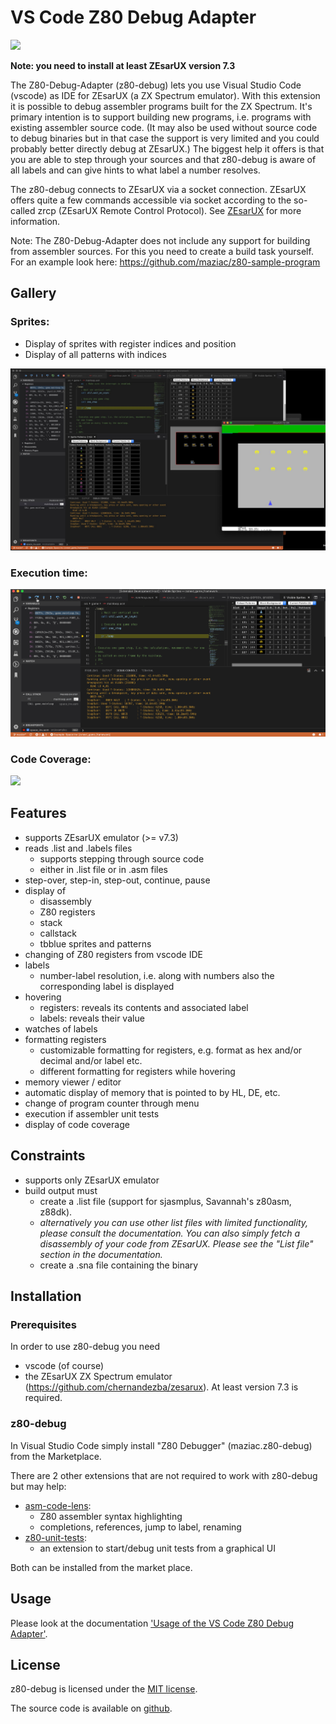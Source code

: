 # VS Code Z80 Debug Adapter

![](documentation/images/main.gif)

**Note: you need to install at least ZEsarUX version 7.3**

The Z80-Debug-Adapter (z80-debug) lets you use Visual Studio Code (vscode) as IDE for ZEsarUX (a ZX Spectrum emulator).
With this extension it is possible to debug assembler programs built for the ZX Spectrum.
It's primary intention is to support building new programs, i.e. programs with existing assembler source code.
(It may also be used without source code to debug binaries but in that case the support is very limited and you could probably better directly debug at ZEsarUX.)
The biggest help it offers is that you are able to step through your sources and that  z80-debug is aware of all labels and can give hints to what label a number resolves.

The z80-debug connects to ZEsarUX via a socket connection. ZEsarUX offers quite a few commands accessible via socket according to the so-called zrcp (ZEsarUX Remote Control Protocol). See [ZEsarUX](https://github.com/chernandezba/zesarux) for more information.

Note: The Z80-Debug-Adapter does not include any support for building from assembler sources. For this you need to create a build task yourself. For an example look here: https://github.com/maziac/z80-sample-program


## Gallery

### Sprites:
- Display of sprites with register indices and position
- Display of all patterns with indices

![](documentation/images/gallery_sprites.jpg)


### Execution time:

![](documentation/images/gallery_tstates.gif)


### Code Coverage:

![](documentation/images/gallery_coverage.gif)



## Features

- supports ZEsarUX emulator (>= v7.3)
- reads .list and .labels files
	- supports stepping through source code
	- either in .list file or in .asm files
- step-over, step-in, step-out, continue, pause
- display of
	- disassembly
	- Z80 registers
	- stack
	- callstack
	- tbblue sprites and patterns
- changing of Z80 registers from vscode IDE
- labels
	- number-label resolution, i.e. along with numbers also the corresponding label is displayed
- hovering
	- registers: reveals its contents and associated label
	- labels: reveals their value
- watches of labels
- formatting registers
	- customizable formatting for registers, e.g. format as hex and/or decimal and/or label etc.
	- different formatting for registers while hovering
- memory viewer / editor
- automatic display of memory that is pointed to by HL, DE, etc.
- change of program counter through menu
- execution if assembler unit tests
- display of code coverage



## Constraints

- supports only ZEsarUX emulator
- build output must
	- create a .list file (support for sjasmplus, Savannah's z80asm, z88dk).
	- _alternatively you can use other list files with limited functionality, please consult the documentation. You can also simply fetch a disassembly of your code from ZEsarUX. Please see the "List file" section in the documentation._
	- create a .sna file containing the binary


## Installation

### Prerequisites

In order to use z80-debug you need
- vscode (of course)
- the ZEsarUX ZX Spectrum emulator (https://github.com/chernandezba/zesarux). At least version 7.3 is required.


### z80-debug

In Visual Studio Code simply install "Z80 Debugger" (maziac.z80-debug) from the Marketplace.

There are 2 other extensions that are not required to work with z80-debug but may help:
- [asm-code-lens](https://github.com/maziac/asm-code-lens):
	- Z80 assembler syntax highlighting
	- completions, references, jump to label, renaming
- [z80-unit-tests](https://github.com/maziac/z80-unit-tests):
	- an extension to start/debug unit tests from a graphical UI

Both can be installed from the market place.


## Usage

Please look at the documentation ['Usage of the VS Code Z80 Debug Adapter'](documentation/Usage.md).


## License

z80-debug is licensed under the [MIT license](https://github.com/maziac/z80-debug/blob/master/LICENSE.txt).

The source code is available on [github](https://github.com/maziac/z80-debug).
